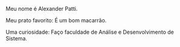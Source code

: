 Meu nome é Alexander Patti.

Meu prato favorito:
É um bom macarrão. 

Uma curiosidade:
Faço faculdade de Análise e Desenvolvimento de Sistema.